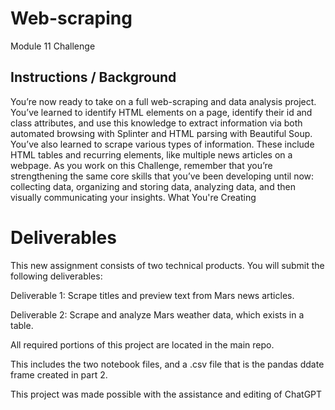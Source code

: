 # Web-scraping
Module 11 Challenge

## Instructions / Background 

You’re now ready to take on a full web-scraping and data analysis project. You’ve learned to identify HTML elements on a page, identify their id and class attributes, and use this knowledge to extract information via both automated browsing with Splinter and HTML parsing with Beautiful Soup. You’ve also learned to scrape various types of information. These include HTML tables and recurring elements, like multiple news articles on a webpage.
As you work on this Challenge, remember that you’re strengthening the same core skills that you’ve been developing until now: collecting data, organizing and storing data, analyzing data, and then visually communicating your insights.
What You're Creating


# Deliverables 
This new assignment consists of two technical products. You will submit the following deliverables: 

Deliverable 1: Scrape titles and preview text from Mars news articles. 

Deliverable 2: Scrape and analyze Mars weather data, which exists in a table. 

All required portions of this project are located in the main repo. 

This includes the two notebook files, and a .csv file that is the pandas ddate frame created in part 2. 

This project was made possible with the assistance and editing of ChatGPT
